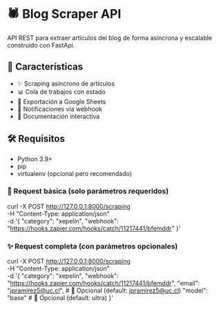 # 🕷️ Blog Scraper API

API REST para extraer artículos del blog de forma asíncrona y escalable construido con FastApi.

## 🚀 Características

- ✨ Scraping asíncrono de artículos
- 📊 Cola de trabajos con estado
- 📝 Exportación a Google Sheets
- 🔔 Notificaciones vía webhook
- 📱 Documentación interactiva 

## 🛠️ Requisitos

- Python 3.9+
- pip
- virtualenv (opcional pero recomendado)

### 🚀 Request básica (solo parámetros requeridos)
curl -X POST http://127.0.0.1:8000/scraping \
     -H "Content-Type: application/json" \
     -d '{
          "category": "xepelin",
          "webhook": "https://hooks.zapier.com/hooks/catch/11217441/bfemddr"
        }'

### ✨ Request completa (con parámetros opcionales)
curl -X POST http://127.0.0.1:8000/scraping \
     -H "Content-Type: application/json" \
     -d '{
          "category": "xepelin",
          "webhook": "https://hooks.zapier.com/hooks/catch/11217441/bfemddr",
          "email": "jpramirez5@uc.cl",    # 📧 Opcional (default: jpramirez5@uc.cl)
          "model": "base"                  # 🔧 Opcional (default: ultra)
        }'